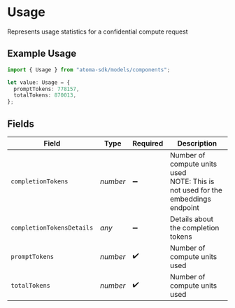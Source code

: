 # Usage

Represents usage statistics for a confidential compute request

## Example Usage

```typescript
import { Usage } from "atoma-sdk/models/components";

let value: Usage = {
  promptTokens: 778157,
  totalTokens: 870013,
};
```

## Fields

| Field                                                                           | Type                                                                            | Required                                                                        | Description                                                                     |
| ------------------------------------------------------------------------------- | ------------------------------------------------------------------------------- | ------------------------------------------------------------------------------- | ------------------------------------------------------------------------------- |
| `completionTokens`                                                              | *number*                                                                        | :heavy_minus_sign:                                                              | Number of compute units used<br/>NOTE: This is not used for the embeddings endpoint |
| `completionTokensDetails`                                                       | *any*                                                                           | :heavy_minus_sign:                                                              | Details about the completion tokens                                             |
| `promptTokens`                                                                  | *number*                                                                        | :heavy_check_mark:                                                              | Number of compute units used                                                    |
| `totalTokens`                                                                   | *number*                                                                        | :heavy_check_mark:                                                              | Number of compute units used                                                    |